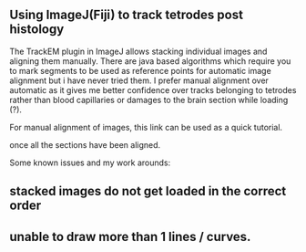 ## Using ImageJ(Fiji) to track tetrodes post histology

The TrackEM plugin in ImageJ allows stacking individual images and aligning them manually. 
There are java based algorithms which require you to mark segments to be used as reference points for automatic image alignment but i have never tried them. I prefer manual alignment over automatic as it gives me better confidence over tracks belonging to tetrodes rather than blood capillaries or damages to the brain section while loading (?). 

For manual alignment of images, this link can be used as a quick tutorial.

once all the sections have been aligned. 








Some known issues and my work arounds: 
## stacked images do not get loaded in the correct order 

## unable to draw more than 1 lines / curves. 


